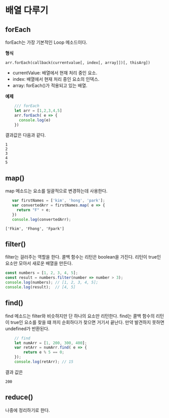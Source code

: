 # 배열 다루기 

## forEach
forEach는 가장 기본적인 Loop 메소드이다.  

**형식**
```
arr.forEach(callback(currentvalue[, index[, array]])[, thisArg])
```

* currentValue: 배열에서 현재 처리 중인 요소.
* index: 배열에서 현재 처리 중인 요소의 인덱스.
* array: forEach()가 적용되고 있는 배열.

**예제**
```jsx
    /// forEach
    let arr = [1,2,3,4,5]
    arr.forEach( e => {
      console.log(e)
    })
```
결과값은 다음과 같다. 
```shell
1
2
3
4
5
```

## map() 
map 메소드는 요소를 일괄적으로 변경하는데 사용한다. 
```jsx
   var firstNames = ['kim', 'hong', 'park'];
   var convertedArr = firstNames.map( e => {
     return "F" + e; 
   })
   console.log(convertedArr); 
```

```
['Fkim', 'Fhong', 'Fpark']
```


## filter() 
filter는 걸러주는 역할을 한다. 콜백 함수는 리턴은 boolean을 가진다. 리턴이 true인 요소만 모아서 새로운 배열을 만든다. 


```jsx
const numbers = [1, 2, 3, 4, 5]; 
const result = numbers.filter(number => number > 3); 
console.log(numbers); // [1, 2, 3, 4, 5]; 
console.log(result);  // [4, 5]
```



## find()
find 메소드는 filter와 비슷하지만 단 하나의 요소만 리턴한다. find는 콜백 함수의 리턴이 true인 요소를 찾을 떄 까지 순회하다가 찾으면 거기서 끝난다. 만약 발견하지 못하면 undefined가 반환된다. 

```jsx
    // find
    let numArr = [1, 200, 300, 400];
    var retArr = numArr.find( e => {
        return e % 5 == 0;
    }); 
    console.log(retArr); // 15
```
결과 값은 
```shell
200
```



## reduce() 
나중에 정리하기로 한다. 

